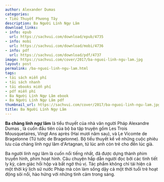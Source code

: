 ```yaml
---
author: Alexander Dumas
categories:
- Tiểu Thuyết Phương Tây
description: Ba Người Lính Ngự Lâm
download_links:
- info: epub
  url: https://sachvui.com/download/epub/4735
- info: mobi
  url: https://sachvui.com/download/mobi/4736
- info: pdf
  url: https://sachvui.com/download/pdf/4737
image: https://sachvui.com/cover/2017/ba-nguoi-linh-ngu-lam.jpg
layout: post
permalink: /ba-nguoi-linh-ngu-lam.html
tags:
- tải sách miễn phí
- tải sách nhanh
- tải ebooks miễn phí
- pdf miễn phí
- Ba Người Lính Ngự Lâm ebook
- Ba Người Lính Ngự Lâm pdf
thumbnail_url: https://sachvui.com/cover/2017/ba-nguoi-linh-ngu-lam.jpg
title: Ba Người Lính Ngự Lâm
---
```


 <div class="item-desc text-justify"> <p><strong>Ba chàng lính ngự lâm</strong> là tiểu thuyết của nhà văn người Pháp Alexandre Dumas , là cuốn đầu tiên của bộ ba tập truyện gồm Les Trois Mousquetaires, Vingt Ans après (Hai mươi năm sau), và Le Vicomte de Bragelonne (Tử tước de Bragelonne). Bộ tiểu thuyết kể về những cuộc phiêu lưu của chàng lính ngự lâm d'Artagnan, từ lúc anh còn trẻ cho đến lúc già.</p><p>Ba người lính ngự lâm là cuốn nổi tiếng nhất, đã được dựng thành phim truyền hình, phim hoạt hình. Câu chuyện hấp dẫn người đọc bởi các tình tiết ly kỳ, cảm giác hồi hộp và bất ngờ thú vị. Tác phẩm không chỉ tái hiện cả một thời kỳ lịch sử nước Pháp mà còn làm sống dậy cả một thời tuổi trẻ hoạt động sôi nổi, hào hứng với những tình cảm trong sáng.</p> </div>